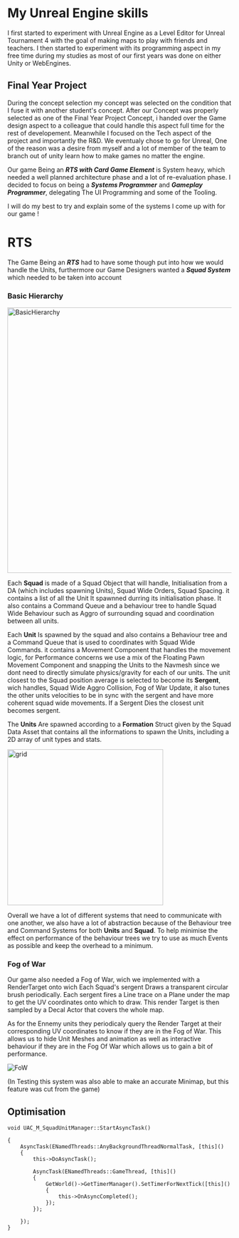 # My Unreal Engine skills

I first started to experiment with Unreal Engine as a Level Editor for Unreal Tournament 4 with the goal of making maps to play with friends and teachers.
I then started to experiment with its programming aspect in my free time during my studies as most of our first years was done on either Unity or WebEngines.

## Final Year Project

During the concept selection my concept was selected on the condition that I fuse it with another student's concept.
After our Concept was properly selected as one of the Final Year Project Concept, i handed over the Game design aspect to a colleague that could handle this aspect full time for the rest of developement.
Meanwhile I focused on the Tech aspect of the project and importantly the R&D.
We eventualy chose to go for Unreal, One of the reason was a desire from myself and a lot of member of the team to branch out of unity learn how to make games no matter the engine.

Our game Being an ***RTS with Card Game Element*** is System heavy, which needed a well planned architecture phase and a lot of re-evaluation phase.
I decided to focus on being a ***Systems Programmer*** and ***Gameplay Programmer***, delegating The UI Programming and some of the Tooling.


I will do my best to try and explain some of the systems I come up with for our game !

# RTS

The Game Being an ***RTS*** had to have some though put into how we would handle the Units, furthermore our Game Designers wanted a ***Squad System*** which needed to be taken into account

### Basic Hierarchy

<img width="596" alt="BasicHierarchy" src="https://github.com/user-attachments/assets/906bb0f1-37e1-48b8-9cdb-e3c3b604d63f" />

Each **Squad** is made of a Squad Object that will handle, Initialisation from a DA (which includes spawning Units), Squad Wide Orders, Squad Spacing.
it contains a list of all the Unit It spawnned durring its initialisation phase.
It also contains a Command Queue and a behaviour tree to handle Squad Wide Behaviour such as Aggro of surrounding squad and coordination between all units.

Each **Unit** Is spawned by the squad and also contains a Behaviour tree and a Command Queue that is used to coordinates with Squad Wide Commands. it contains a Movement Component that handles the movement logic, for Performance concerns we use a mix of the Floating Pawn Movement Component and snapping the Units to the Navmesh since we dont need to directly simulate physics/gravity for each of our units.
The unit closest to the Squad position average is selected to become its **Sergent**, wich handles, Squad Wide Aggro Collision, Fog of War Update, it also tunes the other units velocities to be in sync with the sergent and have more coherent squad wide movements.
If a Sergent Dies the closest unit becomes sergent.

The **Units** Are spawned according to a **Formation** Struct given by the Squad Data Asset that contains all the informations to spawn the Units, including a 2D array of unit types and stats.

<img width="350" alt="grid" src="https://github.com/user-attachments/assets/126fce57-8b8d-4cb6-9acf-f1356a5fa2d7" />

Overall we have a lot of different systems that need to communicate with one another, we also have a lot of abstraction because of the Behaviour tree and Command Systems for both **Units** and **Squad**.
To help minimise the effect on performance of the behaviour trees we try to use as much Events as possible and keep the overhead to a minimum.

### Fog of War

Our game also needed a Fog of War, wich we implemented with a RenderTarget onto wich Each Squad's sergent Draws a transparent circular brush periodically.
Each sergent fires a Line trace on a Plane under the map to get the UV coordinates onto which to draw.
This render Target is then sampled by a Decal Actor that covers the whole map.

As for the Ennemy units they periodicaly query the Render Target at their corresponding UV coordinates to know if they are in the Fog of War.
This allows us to hide Unit Meshes and animation as well as interactive behaviour if they are in the Fog Of War which allows us to gain a bit of performance.

![FoW](https://github.com/user-attachments/assets/215993c9-cbdb-4621-9292-cb76fdcfb00c)

(In Testing this system was also able to make an accurate Minimap, but this feature was cut from the game)




## Optimisation 

```
void UAC_M_SquadUnitManager::StartAsyncTask()

{
	AsyncTask(ENamedThreads::AnyBackgroundThreadNormalTask, [this]()
	{
		this->DoAsyncTask();

		AsyncTask(ENamedThreads::GameThread, [this]()
		{
			GetWorld()->GetTimerManager().SetTimerForNextTick([this]()
			{
				this->OnAsyncCompleted();
			});
		});
		
	});
}
```

